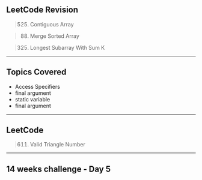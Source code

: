 ## LeetCode Revision

> 525. Contiguous Array

> 88. Merge Sorted Array

> 325. Longest Subarray With Sum K

---

## Topics Covered

- Access Specifiers
- final argument
- static variable
- final argument

---

## LeetCode

> 611. Valid Triangle Number

---

## 14 weeks challenge - Day 5
